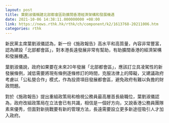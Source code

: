 ```yaml
---
layout: post
title: 葉劉淑儀稱建北部都會區助擴闊香港經濟架構和發展機遇
date: 2021-10-06 14:38:11.000000000 +08:00
link: https://news.rthk.hk/rthk/ch/component/k2/1613768-20211006.htm
categories: rthk
---
```


新民黨主席葉劉淑儀認為，新一份《施政報告》高水平和高質量，內容非常豐富，認為建設「北部都會區」，對本港長遠發展非常有幫助，有助擴闊香港的經濟架構和發展機遇。

葉劉淑儀說，政府如果要在未來20年發展「北部都會區」，應該訂立具凌駕性的新發展條例，減低需要將現有條例逐條修訂的時間，克服法律上的障礙，又建議政府考慮以「公私營合作」模式，作為投資項目發展都會區，避免政府有難以負擔的財政問題。

對於《施政報告》提出重組政策局和檢視公務員最高層首長級職位，葉劉淑儀認為，政府改組政策局在立法會已有共識，相信是一個好方向，又說香港公務員團隊素來優秀，但面對新挑戰要有新的管理方法，長遠需要設立更多新途徑吸引人才加入政府。
